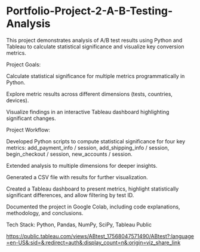 # Portfolio-Project-2-A-B-Testing-Analysis

This project demonstrates analysis of A/B test results using Python and Tableau to calculate statistical significance and visualize key conversion metrics.

Project Goals:

Calculate statistical significance for multiple metrics programmatically in Python.

Explore metric results across different dimensions (tests, countries, devices).

Visualize findings in an interactive Tableau dashboard highlighting significant changes.

Project Workflow:

Developed Python scripts to compute statistical significance for four key metrics: add_payment_info / session, add_shipping_info / session, begin_checkout / session, new_accounts / session.

Extended analysis to multiple dimensions for deeper insights.

Generated a CSV file with results for further visualization.

Created a Tableau dashboard to present metrics, highlight statistically significant differences, and allow filtering by test ID.

Documented the project in Google Colab, including code explanations, methodology, and conclusions.

Tech Stack: Python, Pandas, NumPy, SciPy, Tableau Public

https://public.tableau.com/views/ABtest_17568047571490/ABtest?:language=en-US&:sid=&:redirect=auth&:display_count=n&:origin=viz_share_link
